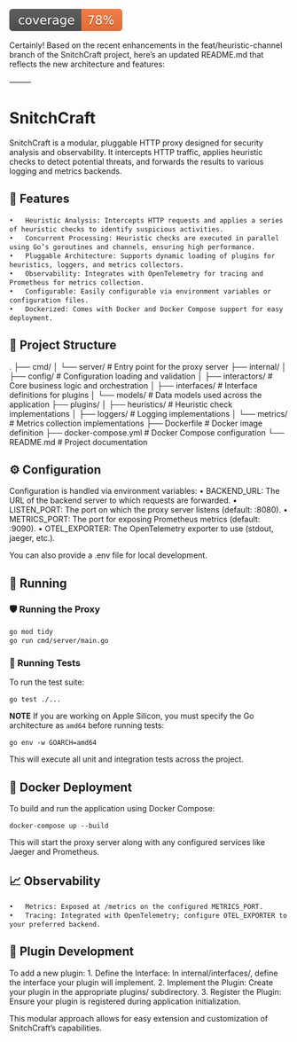![coverage](https://raw.githubusercontent.com/Teagan42/SnitchCraft/badges/.badges/main/coverage.svg)

Certainly! Based on the recent enhancements in the feat/heuristic-channel branch of the SnitchCraft project, here’s an updated README.md that reflects the new architecture and features:

⸻

# SnitchCraft

SnitchCraft is a modular, pluggable HTTP proxy designed for security analysis and observability. It intercepts HTTP traffic, applies heuristic checks to detect potential threats, and forwards the results to various logging and metrics backends.

## 🚀 Features
	•	Heuristic Analysis: Intercepts HTTP requests and applies a series of heuristic checks to identify suspicious activities.
	•	Concurrent Processing: Heuristic checks are executed in parallel using Go’s goroutines and channels, ensuring high performance.
	•	Pluggable Architecture: Supports dynamic loading of plugins for heuristics, loggers, and metrics collectors.
	•	Observability: Integrates with OpenTelemetry for tracing and Prometheus for metrics collection.
	•	Configurable: Easily configurable via environment variables or configuration files.
	•	Dockerized: Comes with Docker and Docker Compose support for easy deployment.

## 📁 Project Structure

.
├── cmd/
│   └── server/           # Entry point for the proxy server
├── internal/
│   ├── config/           # Configuration loading and validation
│   ├── interactors/      # Core business logic and orchestration
│   ├── interfaces/       # Interface definitions for plugins
│   └── models/           # Data models used across the application
├── plugins/
│   ├── heuristics/       # Heuristic check implementations
│   ├── loggers/          # Logging implementations
│   └── metrics/          # Metrics collection implementations
├── Dockerfile            # Docker image definition
├── docker-compose.yml    # Docker Compose configuration
└── README.md             # Project documentation

## ⚙️ Configuration

Configuration is handled via environment variables:
	•	BACKEND_URL: The URL of the backend server to which requests are forwarded.
	•	LISTEN_PORT: The port on which the proxy server listens (default: :8080).
	•	METRICS_PORT: The port for exposing Prometheus metrics (default: :9090).
	•	OTEL_EXPORTER: The OpenTelemetry exporter to use (stdout, jaeger, etc.).

You can also provide a .env file for local development.

## 👟 Running

### 🛡️ Running the Proxy

```shell
go mod tidy
go run cmd/server/main.go
```

### 🧪 Running Tests

To run the test suite:

```shell
go test ./...
```

**NOTE**
If you are working on Apple Silicon, you must specify the Go architecture as `amd64` before running tests:

```shell
go env -w GOARCH=amd64
```

This will execute all unit and integration tests across the project.

## 🐳 Docker Deployment

To build and run the application using Docker Compose:

```shell
docker-compose up --build
```

This will start the proxy server along with any configured services like Jaeger and Prometheus.

## 📈 Observability
	•	Metrics: Exposed at /metrics on the configured METRICS_PORT.
	•	Tracing: Integrated with OpenTelemetry; configure OTEL_EXPORTER to your preferred backend.

## 🔌 Plugin Development

To add a new plugin:
	1.	Define the Interface: In internal/interfaces/, define the interface your plugin will implement.
	2.	Implement the Plugin: Create your plugin in the appropriate plugins/ subdirectory.
	3.	Register the Plugin: Ensure your plugin is registered during application initialization.

This modular approach allows for easy extension and customization of SnitchCraft’s capabilities.
